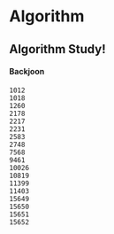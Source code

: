 # Algorithm
## Algorithm Study!
#### Backjoon
    1012
    1018
    1260
    2178
    2217
    2231
    2583
    2748
    7568
    9461
    10026
    10819
    11399
    11403
    15649
    15650
    15651
    15652
    
